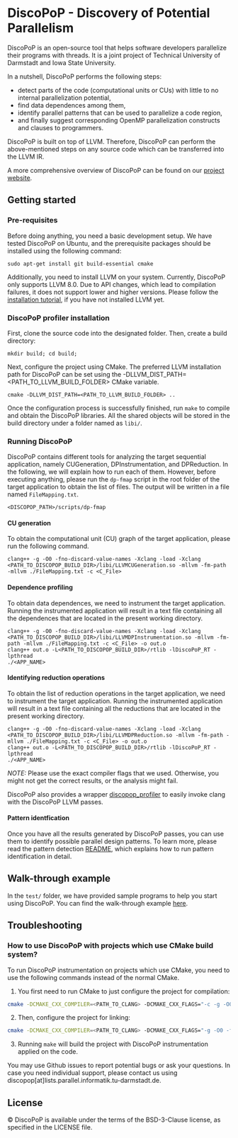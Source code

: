 # DiscoPoP - Discovery of Potential Parallelism
DiscoPoP is an open-source tool that helps software developers parallelize their programs with threads. It is a joint project of Technical University of Darmstadt and Iowa State University. 

In a nutshell, DiscoPoP performs the following steps:
* detect parts of the code (computational units or CUs) with little to no internal parallelization potential,
* find data dependences among them,
* identify parallel patterns that can be used to parallelize a code region,
* and finally suggest corresponding OpenMP parallelization constructs and clauses to programmers.

DiscoPoP is built on top of LLVM. Therefore, DiscoPoP can perform the above-mentioned steps on any source code which can be transferred into the LLVM IR.

A more comprehensive overview of DiscoPoP can be found on our [project website](http://www.discopop.org/).

## Getting started
### Pre-requisites
Before doing anything, you need a basic development setup. We have tested DiscoPoP on Ubuntu, and the prerequisite packages should be installed using the following command:

	sudo apt-get install git build-essential cmake

Additionally, you need to install LLVM on your system. Currently, DiscoPoP only supports LLVM 8.0. Due to API changes, which lead to compilation failures, it does not support lower and higher versions. Please follow the [installation tutorial](https://llvm.org/docs/GettingStarted.html), if you have not installed LLVM yet.

### DiscoPoP profiler installation
First, clone the source code into the designated folder. Then, create a build directory:

	mkdir build; cd build;

Next, configure the project using CMake. The preferred LLVM installation path for DiscoPoP can be set using the -DLLVM_DIST_PATH=<PATH_TO_LLVM_BUILD_FOLDER> CMake variable.

	cmake -DLLVM_DIST_PATH=<PATH_TO_LLVM_BUILD_FOLDER> ..

Once the configuration process is successfully finished, run `make` to compile and obtain the DiscoPoP libraries. All the shared objects will be stored in the build directory under a folder named as `libi/`.


### Running DiscoPoP
DiscoPoP contains different tools for analyzing the target sequential application, namely CUGeneration, DPInstrumentation, and DPReduction. In the following, we will explain how to run each of them. However, before executing anything, please run the `dp-fmap` script in the root folder of the target application to obtain the list of files. The output will be written in a file named `FileMapping.txt`.

	<DISCOPOP_PATH>/scripts/dp-fmap

#### CU generation 
To obtain the computational unit (CU) graph of the target application, please run the following command.

	clang++ -g -O0 -fno-discard-value-names -Xclang -load -Xclang <PATH_TO_DISCOPOP_BUILD_DIR>/libi/LLVMCUGeneration.so -mllvm -fm-path -mllvm ./FileMapping.txt -c <C_File>

#### Dependence profiling
To obtain data dependences, we need to instrument the target application. Running the instrumented application will result in a text file containing all the dependences that are located in the present working directory.

	clang++ -g -O0 -fno-discard-value-names -Xclang -load -Xclang <PATH_TO_DISCOPOP_BUILD_DIR>/libi/LLVMDPInstrumentation.so -mllvm -fm-path -mllvm ./FileMapping.txt -c <C_File> -o out.o
	clang++ out.o -L<PATH_TO_DISCOPOP_BUILD_DIR>/rtlib -lDiscoPoP_RT -lpthread
	./<APP_NAME>

#### Identifying reduction operations
To obtain the list of reduction operations in the target application, we need to instrument the target application. Running the instrumented application will result in a text file containing all the reductions that are located in the present working directory.

	clang++ -g -O0 -fno-discard-value-names -Xclang -load -Xclang <PATH_TO_DISCOPOP_BUILD_DIR>/libi/LLVMDPReduction.so -mllvm -fm-path -mllvm ./FileMapping.txt -c <C_File> -o out.o
	clang++ out.o -L<PATH_TO_DISCOPOP_BUILD_DIR>/rtlib -lDiscoPoP_RT -lpthread
	./<APP_NAME>
	
*NOTE:* Please use the exact compiler flags that we used. Otherwise, you might not get the correct results, or the analysis might fail.

DiscoPoP also provides a wrapper [discopop_profiler](discopop_profiler/README.md) to
easily invoke clang with the DiscoPoP LLVM passes.

#### Pattern identfication
Once you have all the results generated by DiscoPoP passes, you can use them to identify possible parallel design patterns. To learn more, please read the pattern detection [README](/discopop_explorer/README.md), which explains how to run pattern identification in detail.

## Walk-through example
In the `test/` folder, we have provided sample programs to help you start using DiscoPoP. You can find the walk-through example [here](/docs/DPGuide.md).

## Troubleshooting
### How to use DiscoPoP with projects which use CMake build system?
To run DiscoPoP instrumentation on projects which use CMake, you need to use the following commands instead of the normal CMake.
1. You first need to run CMake to just configure the project for compilation:
```bash
cmake -DCMAKE_CXX_COMPILER=<PATH_TO_CLANG> -DCMAKE_CXX_FLAGS="-c -g -O0 -fno-discard-value-names -Xclang -load -Xclang <PATH_TO_DISCOPOP_BUILD_FOLDER>/libi/LLVMDPInstrumentation.so -mllvm -fm-path -mllvm <PATH_TO_FILE_MAPPING>"
```
2. Then, configure the project for linking:
```bash
cmake -DCMAKE_CXX_COMPILER=<PATH_TO_CLANG> -DCMAKE_CXX_FLAGS="-g -O0 -fno-discard-value-names -Xclang -load -Xclang <PATH_TO_DISCOPOP_BUILD_FOLDER>/libi/LLVMDPInstrumentation.so -mllvm -fm-path -mllvm <PATH_TO_FILE_MAPPING>" -DCMAKE_CXX_STANDARD_LIBRARIES="-L<PATH_TO_DISCOPOP_BUILD_FOLDER>/rtlib -lDiscoPoP_RT -lpthread" .
```
3. Running `make` will build the project with DiscoPoP instrumentation applied on the code.

You may use Github issues to report potential bugs or ask your questions. In case you need individual support, please contact us using discopop[at]lists.parallel.informatik.tu-darmstadt.de.

## License
© DiscoPoP is available under the terms of the BSD-3-Clause license, as specified in the LICENSE file.
